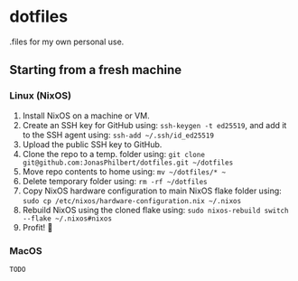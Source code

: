 # dotfiles

.files for my own personal use.

## Starting from a fresh machine

### Linux (NixOS)

1. Install NixOS on a machine or VM.
1. Create an SSH key for GitHub using: `ssh-keygen -t ed25519`, and add it to the SSH agent using: `ssh-add ~/.ssh/id_ed25519`
1. Upload the public SSH key to GitHub.
1. Clone the repo to a temp. folder using: `git clone git@github.com:JonasPhilbert/dotfiles.git ~/dotfiles`
1. Move repo contents to home using: `mv ~/dotfiles/* ~`
1. Delete temporary folder using: `rm -rf ~/dotfiles`
1. Copy NixOS hardware configuration to main NixOS flake folder using: `sudo cp /etc/nixos/hardware-configuration.nix ~/.nixos`
1. Rebuild NixOS using the cloned flake using: `sudo nixos-rebuild switch --flake ~/.nixos#nixos`
1. Profit! :tada:

### MacOS

`TODO`
